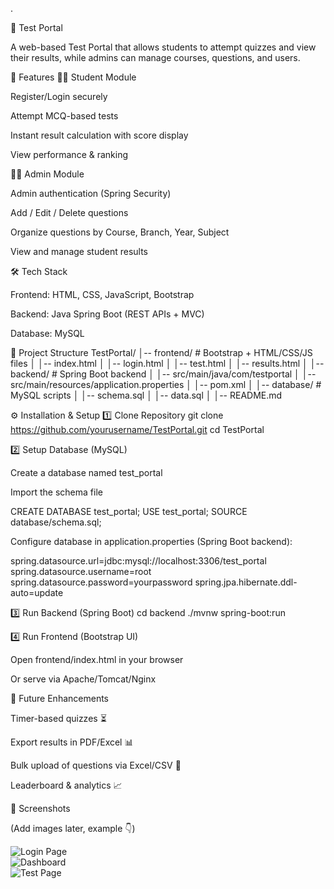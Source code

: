 .

📝 Test Portal

A web-based Test Portal that allows students to attempt quizzes and view their results, while admins can manage courses, questions, and users.

🚀 Features
👩‍🎓 Student Module

Register/Login securely

Attempt MCQ-based tests

Instant result calculation with score display

View performance & ranking

👨‍💻 Admin Module

Admin authentication (Spring Security)

Add / Edit / Delete questions

Organize questions by Course, Branch, Year, Subject

View and manage student results

🛠️ Tech Stack

Frontend: HTML, CSS, JavaScript, Bootstrap

Backend: Java Spring Boot (REST APIs + MVC)

Database: MySQL

📂 Project Structure
TestPortal/
│-- frontend/              # Bootstrap + HTML/CSS/JS files
│   │-- index.html
│   │-- login.html
│   │-- test.html
│   │-- results.html
│
│-- backend/               # Spring Boot backend
│   │-- src/main/java/com/testportal
│   │-- src/main/resources/application.properties
│   │-- pom.xml
│
│-- database/              # MySQL scripts
│   │-- schema.sql
│   │-- data.sql
│
│-- README.md

⚙️ Installation & Setup
1️⃣ Clone Repository
git clone https://github.com/yourusername/TestPortal.git
cd TestPortal

2️⃣ Setup Database (MySQL)

Create a database named test_portal

Import the schema file

CREATE DATABASE test_portal;
USE test_portal;
SOURCE database/schema.sql;


Configure database in application.properties (Spring Boot backend):

spring.datasource.url=jdbc:mysql://localhost:3306/test_portal
spring.datasource.username=root
spring.datasource.password=yourpassword
spring.jpa.hibernate.ddl-auto=update

3️⃣ Run Backend (Spring Boot)
cd backend
./mvnw spring-boot:run

4️⃣ Run Frontend (Bootstrap UI)

Open frontend/index.html in your browser

Or serve via Apache/Tomcat/Nginx

🎯 Future Enhancements

Timer-based quizzes ⏳

Export results in PDF/Excel 📊

Bulk upload of questions via Excel/CSV 📂

Leaderboard & analytics 📈

📸 Screenshots

(Add images later, example 👇)

![Login Page](screenshots/login.png)  
![Dashboard](screenshots/dashboard.png)  
![Test Page](screenshots/test.png)  
